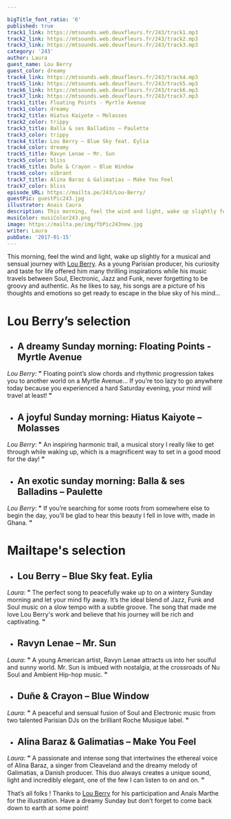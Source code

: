 ```yaml
---

bigTitle_font_ratio: '6'
published: true
track1_link: https://mtsounds.web.deuxfleurs.fr/243/track1.mp3
track2_link: https://mtsounds.web.deuxfleurs.fr/243/track2.mp3
track3_link: https://mtsounds.web.deuxfleurs.fr/243/track3.mp3
category: '243'
author: Laura
guest_name: Lou Berry
guest_color: dreamy
track4_link: https://mtsounds.web.deuxfleurs.fr/243/track4.mp3
track5_link: https://mtsounds.web.deuxfleurs.fr/243/track5.mp3
track6_link: https://mtsounds.web.deuxfleurs.fr/243/track6.mp3
track7_link: https://mtsounds.web.deuxfleurs.fr/243/track7.mp3
track1_title: Floating Points - Myrtle Avenue
track1_color: dreamy
track2_title: Hiatus Kaiyote – Molasses
track2_color: trippy
track3_title: Balla & ses Balladins – Paulette
track3_color: trippy
track4_title: Lou Berry – Blue Sky feat. Eylia
track4_color: dreamy
track5_title: Ravyn Lenae – Mr. Sun
track5_color: bliss
track6_title: Duñe & Crayon – Blue Window
track6_color: vibrant
track7_title: Alina Baraz & Galimatias – Make You Feel
track7_color: bliss
episode_URL: https://mailta.pe/243/Lou-Berry/
guestPic: guestPic243.jpg
illustrator: Anais Caura
description: This morning, feel the wind and light, wake up slightly for a musical and sensual journey with Lou Berry.
musiColor: musiColor243.png
image: https://mailta.pe/img/fbPic243new.jpg
writer: Laura
pubDate: '2017-01-15'
---
```

This morning, feel the wind and light, wake up slightly for a musical and sensual journey with [Lou Berry](https://www.facebook.com/IamLouBerry/?fref=ts "Check his Facebook page folks !"). As a young Parisian producer, his curiosity and taste for life offered him many thrilling inspirations while his music travels between Soul, Electronic, Jazz and Funk, never forgetting to be groovy and authentic. As he likes to say, his songs are a picture of his thoughts and emotions so get ready to escape in the blue sky of his mind...



# **Lou Berry’s selection**

+ ## A dreamy Sunday morning: Floating Points - Myrtle Avenue
_Lou Berry_: **"** Floating point’s slow chords and rhythmic progression takes you to another world on a Myrtle Avenue… If you’re too lazy to go anywhere today because you experienced a hard Saturday evening, your mind will travel at least! **"** 

+ ## A joyful Sunday morning: Hiatus Kaiyote – Molasses
_Lou Berry_: **"** An inspiring harmonic trail, a musical story I really like to get through while waking up, which is a magnificent way to set in a good mood for the day! **"** 

+ ## An exotic sunday morning: Balla & ses Balladins – Paulette
_Lou Berry_: **"** If you’re searching for some roots from somewhere else to begin the day, you’ll be glad to hear this beauty I fell in love with, made in Ghana. **"** 


# Mailtape's selection

+ ## Lou Berry – Blue Sky feat. Eylia
_Laura_: **"** The perfect song to peacefully wake up to on a wintery Sunday morning and let your mind fly away. It’s the ideal blend of Jazz, Funk and Soul music on a slow tempo with a subtle groove. The song that made me love Lou Berry's work and believe that his journey will be rich and captivating. **"** 

+ ## Ravyn Lenae – Mr. Sun
_Laura_: **"** A young American artist, Ravyn Lenae attracts us into her soulful and sunny world. Mr. Sun is imbued with nostalgia, at the crossroads of Nu Soul and Ambient Hip-hop music. **"** 

+ ## Duñe & Crayon – Blue Window
_Laura_: **"** A peaceful and sensual fusion of Soul and Electronic music from two talented Parisian DJs on the brilliant Roche Musique label. **"** 

+ ## Alina Baraz & Galimatias – Make You Feel
_Laura_: **"** A passionate and intense song that intertwines the ethereal voice of Alina Baraz, a singer from Cleaveland and the dreamy melody of Galimatias, a Danish producer. This duo always creates a unique sound, light and incredibly elegant, one of the few I can listen to on and on. **"** 

That’s all folks ! Thanks to [Lou Berry](https://soundcloud.com/hugod-1 "Lou Berry's Soundcloud") for his participation and Anaïs Marthe for the illustration. Have a dreamy Sunday but don’t forget to come back down to earth at some point! 
